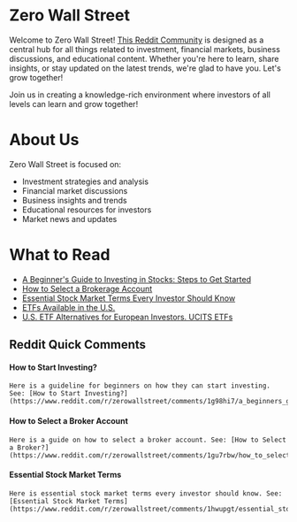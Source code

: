# Zero Wall Street

Welcome to Zero Wall Street! [This Reddit Community](https://www.reddit.com/r/zerowallstreet/) is designed as a central hub for all things related to investment,
financial markets, business discussions, and educational content. Whether you're here to learn, share insights, or stay updated on the latest trends, we're glad
to have you. Let's grow together!

Join us in creating a knowledge-rich environment where investors of all levels can learn and grow together!


# About Us
Zero Wall Street is focused on:
* Investment strategies and analysis
* Financial market discussions
* Business insights and trends
* Educational resources for investors
* Market news and updates


# What to Read
* [A Beginner's Guide to Investing in Stocks: Steps to Get Started](https://www.reddit.com/r/zerowallstreet/comments/1g98hi7/a_beginners_guide_to_investing_in_stocks_steps_to/)
* [How to Select a Brokerage Account](https://www.reddit.com/r/zerowallstreet/comments/1gu7rbw/how_to_select_a_brokerage_account/)
* [Essential Stock Market Terms Every Investor Should Know](https://www.reddit.com/r/zerowallstreet/comments/1hwupgt/essential_stock_market_terms_every_investor/)
* [ETFs Available in the U.S.](https://www.reddit.com/r/zerowallstreet/comments/1i3kphb/etfs_available_in_the_us/)
* [U.S. ETF Alternatives for European Investors. UCITS ETFs](https://www.reddit.com/r/zerowallstreet/comments/1i6lncv/us_etf_alternatives_for_european_investors/)


## Reddit Quick Comments
#### How to Start Investing?
```
Here is a guideline for beginners on how they can start investing. See: [How to Start Investing?](https://www.reddit.com/r/zerowallstreet/comments/1g98hi7/a_beginners_guide_to_investing_in_stocks_steps_to)
```

#### How to Select a Broker Account
```
Here is a guide on how to select a broker account. See: [How to Select a Broker?](https://www.reddit.com/r/zerowallstreet/comments/1gu7rbw/how_to_select_a_brokerage_account)
```

####
#### Essential Stock Market Terms
```
Here is essential stock market terms every investor should know. See: [Essential Stock Market Terms](https://www.reddit.com/r/zerowallstreet/comments/1hwupgt/essential_stock_market_terms_every_investor)
```
